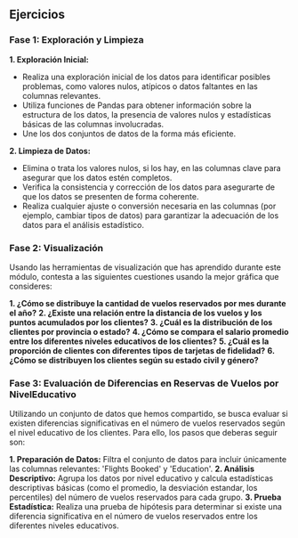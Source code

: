 ## Ejercicios

### Fase 1: Exploración y Limpieza
**1. Exploración Inicial:**
- Realiza una exploración inicial de los datos para identificar posibles problemas, como valores nulos, atípicos o datos faltantes en las columnas relevantes.
- Utiliza funciones de Pandas para obtener información sobre la estructura de los datos, la presencia de valores nulos y estadísticas básicas de las columnas involucradas.
- Une los dos conjuntos de datos de la forma más eficiente.

**2. Limpieza de Datos:**
- Elimina o trata los valores nulos, si los hay, en las columnas clave para asegurar que los datos estén completos.
- Verifica la consistencia y corrección de los datos para asegurarte de que los datos se presenten de forma coherente.
- Realiza cualquier ajuste o conversión necesaria en las columnas (por ejemplo, cambiar tipos de datos) para garantizar la adecuación de los datos para el análisis estadístico.


### Fase 2: Visualización
Usando las herramientas de visualización que has aprendido durante este módulo, contesta a las siguientes cuestiones usando la mejor gráfica que consideres:

**1. ¿Cómo se distribuye la cantidad de vuelos reservados por mes durante el año?**
**2. ¿Existe una relación entre la distancia de los vuelos y los puntos acumulados por los clientes?**
**3. ¿Cuál es la distribución de los clientes por provincia o estado?**
**4. ¿Cómo se compara el salario promedio entre los diferentes niveles educativos de los clientes?**
**5. ¿Cuál es la proporción de clientes con diferentes tipos de tarjetas de fidelidad?**
**6. ¿Cómo se distribuyen los clientes según su estado civil y género?**

### Fase 3: Evaluación de Diferencias en Reservas de Vuelos por NivelEducativo
Utilizando un conjunto de datos que hemos compartido, se busca evaluar si existen diferencias significativas en el número de vuelos reservados según el nivel educativo de los clientes. Para ello, los pasos que deberas seguir son:

**1. Preparación de Datos:**
Filtra el conjunto de datos para incluir únicamente las columnas relevantes: 'Flights Booked' y 'Education'.
**2. Análisis Descriptivo:**
Agrupa los datos por nivel educativo y calcula estadísticas descriptivas básicas (como el promedio, la desviación estandar, los percentiles) del número de vuelos reservados para cada grupo.
**3. Prueba Estadística:**
Realiza una prueba de hipótesis para determinar si existe una diferencia significativa en el número de vuelos reservados entre los diferentes niveles educativos.
